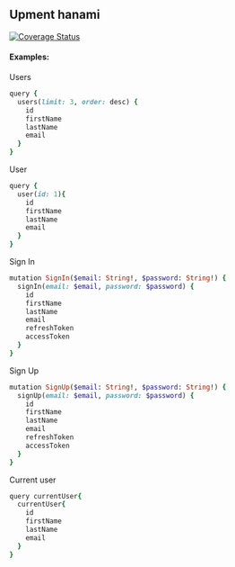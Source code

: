 Upment hanami
-----------------------

[![Coverage Status](https://coveralls.io/repos/github/AlexanderMint/upment-hanami/badge.svg?branch=master)](https://coveralls.io/github/AlexanderMint/upment-hanami?branch=master)

#### Examples:

Users

``` ruby
query {
  users(limit: 3, order: desc) {
    id
    firstName
    lastName
    email
  }
}  
```

User

``` ruby
query {
  user(id: 1){
    id
    firstName
    lastName
    email
  }
}
```

Sign In

``` ruby
mutation SignIn($email: String!, $password: String!) {
  signIn(email: $email, password: $password) {
    id
    firstName
    lastName
    email
    refreshToken
    accessToken
  }
}
```

Sign Up

``` ruby
mutation SignUp($email: String!, $password: String!) {
  signUp(email: $email, password: $password) {
    id
    firstName
    lastName
    email
    refreshToken
    accessToken
  }
}
```

Current user

``` ruby
query currentUser{
  currentUser{
    id
    firstName
    lastName
    email
  }
}
```
